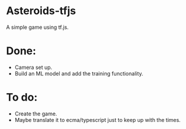 # Asteroids-tfjs
A simple game using tf.js.

# Done:
* Camera set up.
* Build an ML model and add the training functionality.

# To do:
* Create the game.
* Maybe translate it to ecma/typescript just to keep up with the times.
